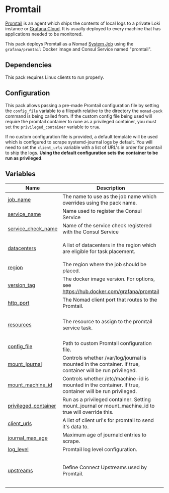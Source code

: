 # Promtail

[Promtail](https://grafana.com/docs/loki/latest/clients/promtail/) is an agent which ships the contents of local logs to a private Loki instance or [Grafana Cloud](https://grafana.com/oss/loki). It is usually deployed to every machine that has applications needed to be monitored.

This pack deploys Promtail as a Nomad [System Job](https://www.nomadproject.io/docs/schedulers#system) using the `grafana/promtail` Docker image and Consul Service named "promtail".

## Dependencies

This pack requires Linux clients to run properly.


## Configuration

This pack allows passing a pre-made Promtail configuration file by setting the `config_file` variable to a filepath relative to the directory the `nomad-pack` command is being called from. If the custom config file being used will require the promtail container to rune as a privileged container, you must set the `privileged_container` variable to `true`.

If no custom configuration file is provided, a default template will be used which is configured to scrape systemd-journal logs by default. You will need to set the `client_urls` variable with a list of URL's in order for promtail to ship the logs. **Using the default configuration sets the container to be run as privileged**.

## Variables

| Name | Description | Type | Default | Required |
|------|-------------|------|---------|:--------:|
| <a name="input_job_name"></a> [job\_name](#input\_job\_name) | The name to use as the job name which overrides using the pack name. | `string` | `""` | no |
| <a name="input_service_name"></a> [service\_name](#input\_service\_name) | Name used to register the Consul Service | `string` | `"promtail"` | no |
| <a name="input_service_check_name"></a> [service\_check\_name](#input\_service\_check\_name) | Name of the service check registered with the Consul Service | `string` | `"Readiness"` | no |
| <a name="input_datacenters"></a> [datacenters](#input\_datacenters) | A list of datacenters in the region which are eligible for task placement. | `list(string)` | <pre>[<br>  "dc1"<br>]</pre> | no |
| <a name="input_region"></a> [region](#input\_region) | The region where the job should be placed. | `string` | `"global"` | no |
| <a name="input_version_tag"></a> [version\_tag](#input\_version\_tag) | The docker image version. For options, see https://hub.docker.com/grafana/promtail | `string` | `"latest"` | no |
| <a name="input_http_port"></a> [http\_port](#input\_http\_port) | The Nomad client port that routes to the Promtail. | `number` | `9080` | no |
| <a name="input_resources"></a> [resources](#input\_resources) | The resource to assign to the promtail service task. | <pre>object({<br>    cpu    = number<br>    memory = number<br>  })</pre> | <pre>{<br>  "cpu": 200,<br>  "memory": 256<br>}</pre> | no |
| <a name="input_config_file"></a> [config\_file](#input\_config\_file) | Path to custom Promtail configuration file. | `string` | `""` | no |
| <a name="input_mount_journal"></a> [mount\_journal](#input\_mount\_journal) | Controls whether /var/log/journal is mounted in the container. If true, container will be run privileged. | `bool` | `true` | no |
| <a name="input_mount_machine_id"></a> [mount\_machine\_id](#input\_mount\_machine\_id) | Controls whether /etc/machine-id is mounted in the container. If true, container will be run privileged. | `bool` | `true` | no |
| <a name="input_privileged_container"></a> [privileged\_container](#input\_privileged\_container) | Run as a privileged container. Setting mount\_journal or mount\_machine\_id to true will override this. | `bool` | `false` | no |
| <a name="input_client_urls"></a> [client\_urls](#input\_client\_urls) | A list of client url's for promtail to send it's data to. | `list(string)` | `[]` | no |
| <a name="input_journal_max_age"></a> [journal\_max\_age](#input\_journal\_max\_age) | Maximum age of journald entries to scrape. | `string` | `"12h"` | no |
| <a name="input_log_level"></a> [log\_level](#input\_log\_level) | Promtail log level configuration. | `string` | `"info"` | no |
| <a name="input_upstreams"></a> [upstreams](#input\_upstreams) | Define Connect Upstreams used by Promtail. | <pre>list(object({<br>    name = string<br>    port = number<br>  }))</pre> | `[]` | no |
